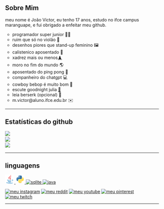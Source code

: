## Sobre Mim

meu nome é João Victor, eu tenho 17 anos, estudo no ifce campus maranguape, e fui obrigado a enfeitar meu github. <br>

<div>
  <ul>
    <li type="circle">programador super junior 🧑‍💻</li>
    <li type="circle">ruim que só no violão 🎸</li>
    <li type="circle">desenhos piores que stand-up feminino 🖼️</li>
    <li type="circle">calistenico aposentado 🐔</li>
    <li type="circle">xadrez mais ou menos<a href="https://www.chess.com/member/jota_vee">♟️</a></li>
    <li type="circle">moro no fim do mundo 🌎</li>
    <li type="circle">aposentado do ping pong 🏓</li>
    <li type="circle">companheiro do chatgpt 💻</li>
    <li type="circle">cowboy bebop é muito bom 🤠</li>
    <li type="circle">escute goodnight julia <a href="https://m.youtube.com/watch?v=wKuKfEM1gdo&pp=ygUPZ29vZG5pZ2h0IGp1bGlh">🎵</a></li>
    <li type="circle">leia berserk (opcional) 📘</li>
    <li type="circle">m.victor@aluno.ifce.edu.br ✉️</li>
  </ul>
</div>

---

## Estatísticas do github

![](https://github-readme-stats.vercel.app/api?username=Jota-vee&theme=tokyonight&hide_border=false&include_all_commits=false&count_private=false)
<br/>
![](https://github-readme-streak-stats.herokuapp.com/?user=Jota-vee&theme=tokyonight&hide_border=false)
<br/>
![](https://github-readme-stats.vercel.app/api/top-langs/?username=Jota-vee&theme=tokyonight&hide_border=false&include_all_commits=false&count_private=false&layout=compact)

---

## linguagens 
<p align="left"> <a href="https://www.java.com" target="_blank" rel="noreferrer"> <img src="https://raw.githubusercontent.com/devicons/devicon/master/icons/java/java-original.svg" alt="java" width="30" height="30"/> </a> <a href="https://www.python.org" target="_blank" rel="noreferrer"> <img src="https://raw.githubusercontent.com/devicons/devicon/master/icons/python/python-original.svg" alt="python" width="30" height="30"/> </a> <a href="https://www.sqlite.org/" target="_blank" rel="noreferrer"> <img src="https://www.vectorlogo.zone/logos/sqlite/sqlite-icon.svg" alt="sqlite" width="30" height="30"/> <img src="https://www.scriptscoop.net/wp-content/uploads/2020/12/html-logo.png" alt="java" width="32" height="32"/> </a> <a href="https://www.python.org" target="_blank" rel="noreferrer"></a> </p>


[![meu instagram](https://img.shields.io/badge/Instagram-purple?logo=instagram)](https://tigrinho.io/)
[![meu reddit](https://img.shields.io/badge/Reddit-white?logo=reddit)](https://tigrinho.io/)
[![meu youtube](https://img.shields.io/badge/Youtube-red?logo=youtube)](https://tigrinho.io/)
[![meu pinterest](https://img.shields.io/badge/Pinterest-red?logo=pinterest)](https://tigrinho.io/)
[![meu twitch](https://img.shields.io/badge/twitch-white?logo=twitch)](https://tigrinho.io/)

---
